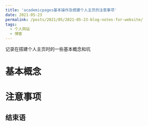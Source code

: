 ```yaml
---
title: 'academicpages基本操作及搭建个人主页的注意事项'
date: 2021-05-23
permalink: /posts/2021/05/2021-05-23-blog-notes-for-website/
tags:
  - 个人网站
  - 博客
---
```


记录在搭建个人主页时的一些基本概念和坑

基本概念
======

注意事项
======

结束语
------